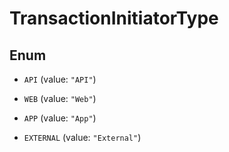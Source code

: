 

# TransactionInitiatorType

## Enum


* `API` (value: `"API"`)

* `WEB` (value: `"Web"`)

* `APP` (value: `"App"`)

* `EXTERNAL` (value: `"External"`)



